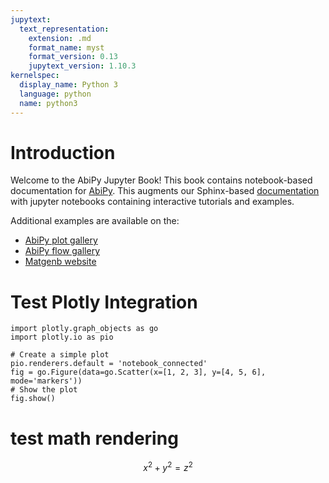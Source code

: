 ```yaml
---
jupytext:
  text_representation:
    extension: .md
    format_name: myst
    format_version: 0.13
    jupytext_version: 1.10.3
kernelspec:
  display_name: Python 3
  language: python
  name: python3
---
```


# Introduction

Welcome to the AbiPy Jupyter Book!
This book contains notebook-based documentation for [AbiPy](https://github.com/abinit/abipy).
This augments our Sphinx-based [documentation](https://abinit.github.io/abipy) with jupyter notebooks
containing interactive tutorials and examples.

Additional examples are available on the:

* [AbiPy plot gallery](https://abinit.github.io/abipy/gallery/index.html)
* [AbiPy flow gallery](https://abinit.github.io/abipy/flow_gallery/index.html)
* [Matgenb website](https://matgenb.materialsvirtuallab.org)

# Test Plotly Integration

```{code-cell}
import plotly.graph_objects as go
import plotly.io as pio

# Create a simple plot
pio.renderers.default = 'notebook_connected'
fig = go.Figure(data=go.Scatter(x=[1, 2, 3], y=[4, 5, 6], mode='markers'))
# Show the plot
fig.show()
```

# test math rendering

$$
x^2 + y^2 = z^2
$$

